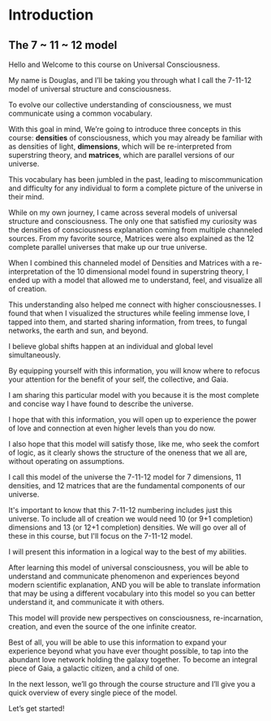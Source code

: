 # Introduction 
## The 7 ~ 11 ~ 12 model
Hello and Welcome to this course on Universal Consciousness.  

My name is Douglas, and I’ll be taking you through what I call the 7-11-12 model of universal structure and consciousness.

To evolve our collective understanding of consciousness, we must communicate using a common vocabulary.

With this goal in mind, We’re going to introduce three concepts in this course: **densities** of consciousness, which you may already be familiar with as densities of light, **dimensions**, which will be re-interpreted from superstring theory, and **matrices**, which are parallel versions of our universe.

This vocabulary has been jumbled in the past, leading to miscommunication and difficulty for any individual to form a complete picture of the universe in their mind.

While on my own journey, I came across several models of universal structure and consciousness. The only one that satisfied my curiosity was the densities of consciousness explanation coming from multiple channeled sources. From my favorite source, Matrices were also explained as the 12 complete parallel universes that make up our true universe.

When I combined this channeled model of Densities and Matrices with a re-interpretation of the 10 dimensional model found in superstring theory, I ended up with a model that allowed me to understand, feel, and visualize all of creation.

This understanding also helped me connect with higher consciousnesses. I found that when I visualized the structures while feeling immense love, I tapped into them, and started sharing information, from trees, to fungal networks, the earth and sun, and beyond.

I believe global shifts happen at an individual and global level simultaneously.

By equipping yourself with this information, you will know where to refocus your attention for the benefit of your self, the collective, and Gaia.

I am sharing this particular model with you because it is the most complete and concise way I have found to describe the universe.

I hope that with this information, you will open up to experience the power of love and connection at even higher levels than you do now.

I also hope that this model will satisfy those, like me, who seek the comfort of logic, as it clearly shows the structure of the oneness that we all are, without operating on assumptions.

I call this model of the universe the 7-11-12 model for 7 dimensions, 11 densities, and 12 matrices that are the fundamental components of our universe.

It's important to know that this 7-11-12 numbering includes just this universe. To include all of creation we would need 10 (or 9+1 completion) dimensions and 13 (or 12+1 completion) densities. We will go over all of these in this course, but I'll focus on the 7-11-12 model. 

I will present this information in a logical way to the best of my abilities.

After learning this model of universal consciousness, you will be able to understand and communicate phenomenon and experiences beyond modern scientific explanation, AND you will be able to translate information that may be using a different vocabulary into this model so you can better understand it, and communicate it with others.

This model will provide new perspectives on consciousness, re-incarnation, creation, and even the source of the one infinite creator.

Best of all, you will be able to use this information to expand your experience beyond what you have ever thought possible, to tap into the abundant love network holding the galaxy together. To become an integral piece of Gaia, a galactic citizen, and a child of one.

In the next lesson, we’ll go through the course structure and I’ll give you a quick overview of every single piece of the model.

Let’s get started!
<!--stackedit_data:
eyJoaXN0b3J5IjpbOTA5MTQzNjUzXX0=
-->